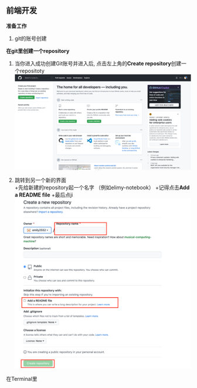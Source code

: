 
## 前端开发 ##

**准备工作**

1. git的账号创建  



**在git里创建一个repository**

1. 当你进入成功创建Git账号并进入后, 点击左上角的**Create repository**创建一个repositoty
![](images/RC-1.png)

2. 跳转到另一个新的界面  
    +先给新建的repository起一个名字 （例如elimy-notebook）
    +记得点击**Add a README file**
    +最后点ji
![](images/RC-2.png)



在Terminal里